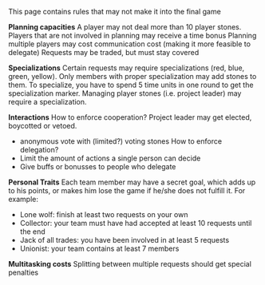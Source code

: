 This page contains rules that may not make it into the final game

__Planning capacities__
A player may not deal more than 10 player stones. 
Players that are not involved in planning may receive a time bonus
Planning multiple players may cost communication cost (making it more feasible to delegate)
Requests may be traded, but must stay covered

__Specializations__
Certain requests may require specializations (red, blue, green, yellow). 
Only members with proper specialization may add stones to them. 
To specialize, you have to spend 5 time units in one round to get the specialization marker.
Managing player stones (i.e. project leader) may require a specialization.

__Interactions__
How to enforce cooperation? Project leader may get elected, boycotted or vetoed.
* anonymous vote with (limited?) voting stones
How to enforce delegation?
* Limit the amount of actions a single person can decide
* Give buffs or bonusses to people who delegate

__Personal Traits__
Each team member may have a secret goal, which adds up to his points, 
or makes him lose the game if he/she does not fulfill it. For example:
* Lone wolf: finish at least two requests on your own
* Collector: your team must have had accepted at least 10 requests until the end
* Jack of all trades: you have been involved in at least 5 requests
* Unionist: your team contains at least 7 members

__Multitasking costs__
Splitting between multiple requests should get special penalties